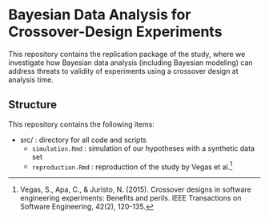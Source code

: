 # Bayesian Data Analysis for Crossover-Design Experiments

This repository contains the replication package of the study, where we investigate how Bayesian data analysis (including Bayesian modeling) can address threats to validity of experiments using a crossover design at analysis time.

## Structure

This repository contains the following items:

* src/ : directory for all code and scripts
  * `simulation.Rmd` : simulation of our hypotheses with a synthetic data set
  * `reproduction.Rmd` : reproduction of the study by Vegas et al.[^1]
  
[^1]: Vegas, S., Apa, C., & Juristo, N. (2015). Crossover designs in software engineering experiments: Benefits and perils. IEEE Transactions on Software Engineering, 42(2), 120-135.